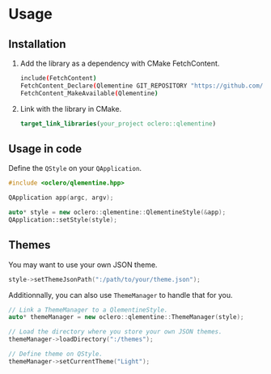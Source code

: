 # Usage

## Installation

1. Add the library as a dependency with CMake FetchContent.

   ```bash
   include(FetchContent)
   FetchContent_Declare(Qlementine GIT_REPOSITORY "https://github.com/oclero/qlementine.git")
   FetchContent_MakeAvailable(Qlementine)
   ```

2. Link with the library in CMake.

   ```cmake
   target_link_libraries(your_project oclero::qlementine)
   ```

## Usage in code

Define the `QStyle` on your `QApplication`.

```c++
#include <oclero/qlementine.hpp>

QApplication app(argc, argv);

auto* style = new oclero::qlementine::QlementineStyle(&app);
QApplication::setStyle(style);
```

## Themes

You may want to use your own JSON theme.

```c++
style->setThemeJsonPath(":/path/to/your/theme.json");
```

Additionnally, you can also use `ThemeManager` to handle that for you.

```c++
// Link a ThemeManager to a QlementineStyle.
auto* themeManager = new oclero::qlementine::ThemeManager(style);

// Load the directory where you store your own JSON themes.
themeManager->loadDirectory(":/themes");

// Define theme on QStyle.
themeManager->setCurrentTheme("Light");
```
